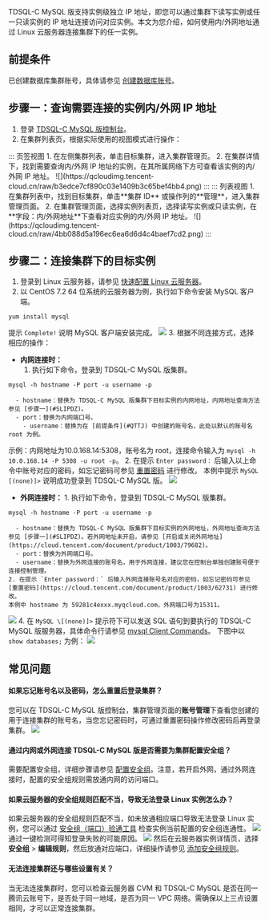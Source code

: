 TDSQL-C MySQL 版支持实例级独立 IP 地址，即您可以通过集群下读写实例或任一只读实例的 IP 地址连接访问对应实例。本文为您介绍，如何使用内/外网地址通过 Linux 云服务器连接集群下的任一实例。

## 前提条件[](id:QTTJ)
已创建数据库集群账号，具体请参见 [创建数据库账号](https://cloud.tencent.com/document/product/1003/62730)。

## 步骤一：查询需要连接的实例内/外网 IP 地址[](id:SLIPDZ)
1. 登录 [TDSQL-C MySQL 版控制台](https://console.cloud.tencent.com/cynosdb/mysql/ap-beijing/cluster/cynosdbmysql-fo7dcbse/detail)。
2. 在集群列表页，根据实际使用的视图模式进行操作：
<dx-tabs>
::: 页签视图
1. 在左侧集群列表，单击目标集群，进入集群管理页。
2. 在集群详情下，找到需要查询内/外网 IP 地址的实例，在其所属网络下方可查看该实例的内/外网 IP 地址。
![](https://qcloudimg.tencent-cloud.cn/raw/b3edce7cf890c03e1409b3c65bef4bb4.png)
:::
::: 列表视图
1. 在集群列表中，找到目标集群，单击**集群 ID** 或操作列的**管理**，进入集群管理页面。
2. 在集群管理页面，选择实例列表页，选择读写实例或只读实例，在**字段：内/外网地址**下查看对应实例的内/外网 IP 地址。
![](https://qcloudimg.tencent-cloud.cn/raw/4bb088d5a196ec6ea6d6d4c4baef7cd2.png)
:::
</dx-tabs>

## 步骤二：连接集群下的目标实例
1. 登录到 Linux 云服务器，请参见 [快速配置 Linux 云服务器](https://cloud.tencent.com/document/product/1003/79661)。
2. 以 CentOS 7.2 64 位系统的云服务器为例，执行如下命令安装 MySQL 客户端。
```
yum install mysql
```
提示 `Complete!` 说明 MySQL 客户端安装完成。
![](https://main.qcloudimg.com/raw/16c77e28c40ae9be9a182b1c61843ecd.png)
3. 根据不同连接方式，选择相应的操作：
 - **内网连接时：**
    1. 执行如下命令，登录到 TDSQL-C MySQL 版集群。
```
mysql -h hostname -P port -u username -p
```
      - hostname：替换为 TDSQL-C MySQL 版集群下目标实例的内网地址，内网地址查询方法参见 [步骤一](#SLIPDZ)。
      - port：替换为内网端口号。
		- username：替换为在 [前提条件](#QTTJ) 中创建的账号名，此处以默认的账号名 root 为例。
示例：内网地址为10.0.168.14:5308，账号名为 root，连接命令输入为 `mysql -h 10.0.168.14 -P 5308 -u root -p`。
    2. 在提示 `Enter password：` 后输入以上命令中账号对应的密码，如忘记密码可参见 [重置密码](https://cloud.tencent.com/document/product/1003/62731) 进行修改。
    本例中提示 `MySQL [(none)]>` 说明成功登录到 TDSQL-C MySQL 版。
   ![](https://main.qcloudimg.com/raw/83b8a95cf4b99919b5899510691289b4.png)
   - **外网连接时：**
    1. 执行如下命令，登录到 TDSQL-C MySQL 版集群。
```
mysql -h hostname -P port -u username -p
```
      - hostname：替换为 TDSQL-C MySQL 版集群下目标实例的外网地址，外网地址查询方法参见 [步骤一](#SLIPDZ)。若外网地址未开启，请参见 [开启或关闭外网地址](https://cloud.tencent.com/document/product/1003/79682)。
      - port：替换为外网端口号。
      - username：替换为外网连接的账号名，用于外网连接，建议您在控制台单独创建账号便于连接控制管理。
    2. 在提示 `Enter password：` 后输入外网连接账号名对应的密码，如忘记密码可参见 [重置密码](https://cloud.tencent.com/document/product/1003/62731) 进行修改。
    本例中 hostname 为 59281c4exxx.myqcloud.com，外网端口号为15311。
![](https://main.qcloudimg.com/raw/16839344da3a588be93d814de224277a.png)
4. 在 `MySQL \[(none)]>` 提示符下可以发送 SQL 语句到要执行的 TDSQL-C MySQL 版服务器，具体命令行请参见 [mysql Client Commands](https://dev.mysql.com/doc/refman/5.7/en/mysql-commands.html)。
下图中以 `show databases;` 为例：
![](//mc.qcloudimg.com/static/img/76b4346a84f7388ae263dc6c09220fc0/image.png)

## 常见问题
#### 如果忘记账号名以及密码，怎么重置后登录集群？
您可以在 TDSQL-C MySQL 版控制台，集群管理页面的**账号管理**下查看您创建的用于连接集群的账号名，当您忘记密码时，可通过重置密码操作修改密码后再登录集群。
![](https://qcloudimg.tencent-cloud.cn/raw/aa0aebe262c7b0d2f26e4218cafeefed.png)

#### 通过内网或外网连接 TDSQL-C MySQL 版是否需要为集群配置安全组？
需要配置安全组，详细步骤请参见 [配置安全组](https://cloud.tencent.com/document/product/1003/62745)。注意，若开启外网，通过外网连接时，配置的安全组规则需放通内网的访问端口。

#### 如果云服务器的安全组规则匹配不当，导致无法登录 Linux 实例怎么办？
如果云服务器的安全组规则匹配不当，如未放通相应端口导致无法登录 Linux 实例，您可以通过 [安全组（端口）验通工具](https://console.cloud.tencent.com/vpc/helper) 检查实例当前配置的安全组连通性。
![](https://main.qcloudimg.com/raw/9fc46a7133fdb07b631876cd9fa4c253.png)
通过一键检测可得知登录失败的可能原因。
![](https://qcloudimg.tencent-cloud.cn/raw/f0eccdbd666a04e73de610d42d3e3b49.png)
然后在云服务器实例详情页，选择**安全组** > **编辑规则**，然后放通对应端口，详细操作请参见 [添加安全组规则](https://cloud.tencent.com/document/product/213/39740)。

#### 无法连接集群还与哪些设置有关？
当无法连接集群时，您可以检查云服务器 CVM 和 TDSQL-C MySQL 是否在同一腾讯云账号下，是否处于同一地域，是否为同一 VPC 网络。需确保以上三点设置相同，才可以正常连接集群。
